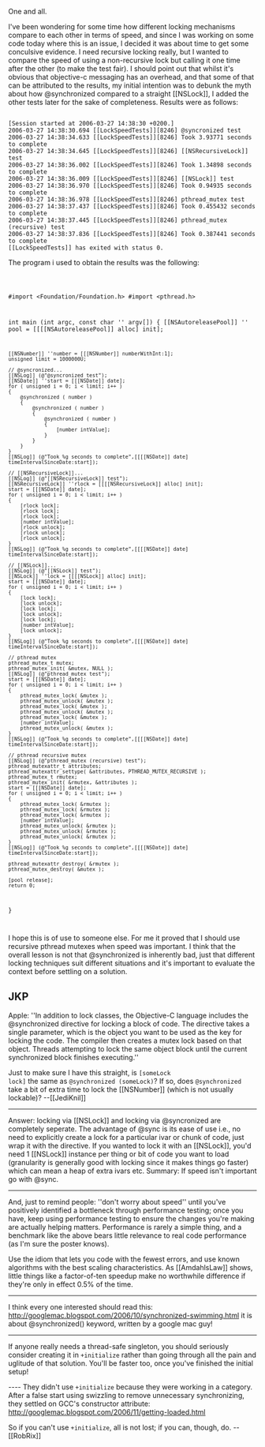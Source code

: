 One and all.

I've  been wondering for some time how different locking mechanisms compare to each other in terms of speed, and since I was working on some code today where this is an issue, I decided it was about time to get some conculsive evidence.  I need recursive locking really, but I wanted to compare the speed of using a non-recursive lock but calling it one time after the other (to make the test fair).  I should point out that whilst it's obvious that objective-c messaging has an overhead, and that some of that can be attributed to the results, my initial intention was to debunk the myth about how @synchronized compared to a straight [[NSLock]], I added  the other tests later for the sake of completeness.  Results were as follows:

<code>
[Session started at 2006-03-27 14:38:30 +0200.]
2006-03-27 14:38:30.694 [[LockSpeedTests]][8246] @syncronized test
2006-03-27 14:38:34.633 [[LockSpeedTests]][8246] Took 3.93771 seconds to complete
2006-03-27 14:38:34.645 [[LockSpeedTests]][8246] [[NSRecursiveLock]] test
2006-03-27 14:38:36.002 [[LockSpeedTests]][8246] Took 1.34898 seconds to complete
2006-03-27 14:38:36.009 [[LockSpeedTests]][8246] [[NSLock]] test
2006-03-27 14:38:36.970 [[LockSpeedTests]][8246] Took 0.94935 seconds to complete
2006-03-27 14:38:36.978 [[LockSpeedTests]][8246] pthread_mutex test
2006-03-27 14:38:37.437 [[LockSpeedTests]][8246] Took 0.455432 seconds to complete
2006-03-27 14:38:37.445 [[LockSpeedTests]][8246] pthread_mutex (recursive) test
2006-03-27 14:38:37.836 [[LockSpeedTests]][8246] Took 0.387441 seconds to complete
[[LockSpeedTests]] has exited with status 0.
</code>

The program i used to obtain the results was the following:

<code>

#import <Foundation/Foundation.h>
#import <pthread.h>

int main (int argc, const char '' argv[]) {
    [[NSAutoreleasePool]] '' pool = [[[[NSAutoreleasePool]] alloc] init];
    
    [[NSNumber]] ''number = [[[NSNumber]] numberWithInt:1];
    unsigned limit = 1000000U;
    
    // @syncronized...
    [[NSLog]] (@"@syncronized test");
    [[NSDate]] ''start = [[[NSDate]] date];
    for ( unsigned i = 0; i < limit; i++ )
    {
        @synchronized ( number )
        {
            @synchronized ( number )
            {
                @synchronized ( number )
                {
                    [number intValue];
                }
            }
        }
    }
    [[NSLog]] (@"Took %g seconds to complete",[[[[NSDate]] date] timeIntervalSinceDate:start]);
    
    // [[NSRecursiveLock]]...
    [[NSLog]] (@"[[NSRecursiveLock]] test");
    [[NSRecursiveLock]] ''rlock = [[[[NSRecursiveLock]] alloc] init];
    start = [[[NSDate]] date];
    for ( unsigned i = 0; i < limit; i++ )
    {
        [rlock lock];
        [rlock lock];
        [rlock lock];
        [number intValue];
        [rlock unlock];
        [rlock unlock];
        [rlock unlock];
    }
    [[NSLog]] (@"Took %g seconds to complete",[[[[NSDate]] date] timeIntervalSinceDate:start]);
    
    // [[NSLock]]...
    [[NSLog]] (@"[[NSLock]] test");
    [[NSLock]] ''lock = [[[[NSLock]] alloc] init];
    start = [[[NSDate]] date];
    for ( unsigned i = 0; i < limit; i++ )
    {
        [lock lock];
        [lock unlock];
        [lock lock];
        [lock unlock];
        [lock lock];
        [number intValue];
        [lock unlock];
    }
    [[NSLog]] (@"Took %g seconds to complete",[[[[NSDate]] date] timeIntervalSinceDate:start]);
    
    // pthread mutex
    pthread_mutex_t mutex;
    pthread_mutex_init( &mutex, NULL );
    [[NSLog]] (@"pthread_mutex test");
    start = [[[NSDate]] date];
    for ( unsigned i = 0; i < limit; i++ )
    {
        pthread_mutex_lock( &mutex );
        pthread_mutex_unlock( &mutex );
        pthread_mutex_lock( &mutex );
        pthread_mutex_unlock( &mutex );
        pthread_mutex_lock( &mutex );
        [number intValue];
        pthread_mutex_unlock( &mutex );
    }
    [[NSLog]] (@"Took %g seconds to complete",[[[[NSDate]] date] timeIntervalSinceDate:start]);
    
    // pthread recursive mutex
    [[NSLog]] (@"pthread_mutex (recursive) test");
    pthread_mutexattr_t attributes;
    pthread_mutexattr_settype( &attributes, PTHREAD_MUTEX_RECURSIVE );
    pthread_mutex_t rmutex;
    pthread_mutex_init( &rmutex, &attributes );
    start = [[[NSDate]] date];
    for ( unsigned i = 0; i < limit; i++ )
    {
        pthread_mutex_lock( &rmutex );
        pthread_mutex_lock( &rmutex );
        pthread_mutex_lock( &rmutex );
        [number intValue];
        pthread_mutex_unlock( &rmutex );
        pthread_mutex_unlock( &rmutex );
        pthread_mutex_unlock( &rmutex );
    }
    [[NSLog]] (@"Took %g seconds to complete",[[[[NSDate]] date] timeIntervalSinceDate:start]);

    pthread_mutexattr_destroy( &rmutex );
    pthread_mutex_destroy( &mutex );
    
    [pool release];
    return 0;
}

</code>

I hope this is of use to someone else.  For me it proved that I should use recursive pthread mutexes when speed was important.  I think that the overall lesson is not that @synchronized is inherently bad, just that different locking techniques suit different situations and it's important to evaluate the context before settling on a solution.

JKP
----
Apple: ''In addition to lock classes, the Objective-C language includes the @synchronized directive for locking a block of code. The directive takes a single parameter, which is the object you want to be used as the key for locking the code. The compiler then creates a mutex lock based on that object. Threads attempting to lock the same object block until the current synchronized block finishes executing.''

Just to make sure I have this straight, is <code>[someLock lock]</code> the same as <code>@synchronized (someLock)</code>? If so, does <code>@synchronized</code> take a bit of extra time to lock the [[NSNumber]] (which is not usually lockable)? --[[JediKnil]]

----
Answer:  locking via [[NSLock]] and locking via @syncronized are completely seperate.  The advantage of @sync is its ease of use i.e., no need to explicitly create a lock for a particular ivar or chunk of code, just wrap it with the directive.  If you wanted to lock it with an [[NSLock]], you'd need 1 [[NSLock]] instance per thing or bit of code you want to load (granularity is generally good with locking since it makes things go faster) which can mean a heap of extra ivars etc.  Summary: If speed isn't important go with @sync.

----
And, just to remind people: ''don't worry about speed'' until you've positively identified a bottleneck through performance testing; once you have, keep using performance testing to ensure the changes you're making are actually helping matters. Performance is rarely a simple thing, and a benchmark like the above bears little relevance to real code performance (as I'm sure the poster knows).

Use the idiom that lets you code with the fewest errors, and use known algorithms with the best scaling characteristics. As [[AmdahlsLaw]] shows, little things like a factor-of-ten speedup make no worthwhile difference if they're only in effect 0.5% of the time.

----

I think every one interested should read this: http://googlemac.blogspot.com/2006/10/synchronized-swimming.html it is about @synchronized() keyword, written by a google mac guy!

----

If anyone really needs a thread-safe singleton, you should seriously consider creating it in <code>+initialize</code> rather than going through all the pain and uglitude of that solution. You'll be faster too, once you've finished the initial setup!

---- They didn't use <code>+initialize</code> because they were working in a category. After a false start using swizzling to remove unnecessary synchronizing, they settled on GCC's constructor attribute: http://googlemac.blogspot.com/2006/11/getting-loaded.html

So if you can't use <code>+initialize</code>, all is not lost; if you can, though, do. -- [[RobRix]]